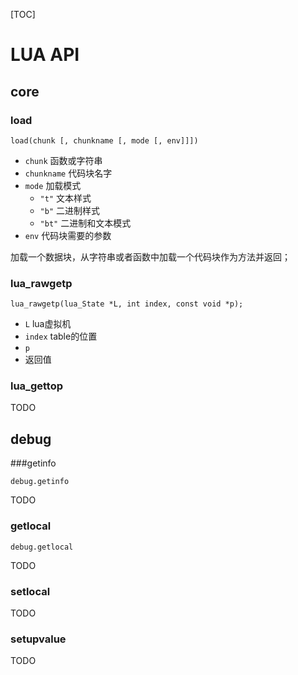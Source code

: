 [TOC]

# LUA API



## core

### load

`load(chunk [, chunkname [, mode [, env]]])`

- `chunk` 函数或字符串
- `chunkname` 代码块名字
- `mode` 加载模式
  - `"t"` 文本样式
  - `"b"` 二进制样式
  - `"bt"` 二进制和文本模式
- `env` 代码块需要的参数

加载一个数据块，从字符串或者函数中加载一个代码块作为方法并返回；



### lua_rawgetp

`lua_rawgetp(lua_State *L, int index, const void *p);`

- `L` lua虚拟机
- `index` table的位置
- `p` 
- 返回值

### lua_gettop

TODO



## debug

###getinfo

`debug.getinfo`

TODO

### getlocal

`debug.getlocal`

TODO

### setlocal

TODO

### setupvalue

TODO





